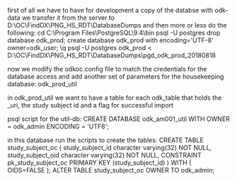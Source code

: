 first of all we have to have for development a copy of the databse with odk-data
we transfer it from the server to D:\OC\FindDX\PNG_HS_RDT\DatabaseDumps
and then more or less do the following:
cd C:\Program Files\PostgreSQL\9.4\bin 
psql -U postgres
drop database odk_prod;
create database odk_prod with encoding='UTF-8' owner=odk_user;
\q
psql -U postgres odk_prod < D:\OC\FindDX\PNG_HS_RDT\DatabaseDumps\pgd_odk_prod_20180818

now we modify the odkoc.config file to match the credentials for the database access
and add another set of parameters for the housekeeping database: odk_prod_util

in odk_prod_util we want to have a table for each odk_table that holds the _uri, the study subject id and a flag for successful import 

psql script for the util-db:
CREATE DATABASE odk_am001_util
  WITH OWNER = odk_admin
       ENCODING = 'UTF8';
       
in this database run the scripts to create the tables:
CREATE TABLE study_subject_oc
(
  study_subject_id character varying(32) NOT NULL,
  study_subject_oid character varying(32) NOT NULL,
  CONSTRAINT pk_study_subject_oc PRIMARY KEY (study_subject_id)
)
WITH (
  OIDS=FALSE
);
ALTER TABLE study_subject_oc
  OWNER TO odk_admin;


